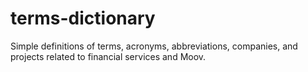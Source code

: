 # terms-dictionary
Simple definitions of terms, acronyms, abbreviations, companies, and projects related to financial services and Moov.
